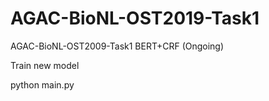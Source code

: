 # AGAC-BioNL-OST2019-Task1
AGAC-BioNL-OST2009-Task1 BERT+CRF  (Ongoing)

Train new model

python main.py
